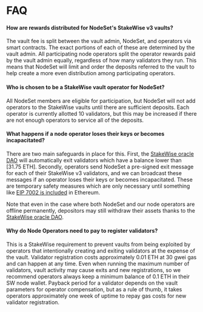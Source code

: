 # FAQ

#### How are rewards distributed for NodeSet's StakeWise v3 vaults?

The vault fee is split between the vault admin, NodeSet, and operators via smart contracts. The exact portions of each of these are determined by the vault admin. All participating node operators split the operator rewards paid by the vault admin equally, regardless of how many validators they run. This means that NodeSet will limit and order the deposits referred to the vault to help create a more even distribution among participating operators.

#### Who is chosen to be a StakeWise vault operator for NodeSet?

All NodeSet members are eligible for participation, but NodeSet will not add operators to the StakeWise vaults until there are sufficient deposits. Each operator is currently allotted 10 validators, but this may be increased if there are not enough operators to service all of the deposits.

#### What happens if a node operator loses their keys or becomes incapacitated?

There are two main safeguards in place for this. First, the [StakeWise oracle DAO](https://docs.stakewise.io/for-developers/oracles) will automatically exit validators which have a balance lower than \[31.75 ETH]. Secondly, operators send NodeSet a pre-signed exit message for each of their StakeWise v3 validators, and we can broadcast these messages if an operator loses their keys or becomes incapacitated. These are temporary safety measures which are only necessary until something like [EIP 7002 is included](https://eips.ethereum.org/EIPS/eip-7002) in Ethereum.

Note that even in the case where both NodeSet and our node operators are offline permanently, depositors may still withdraw their assets thanks to the [StakeWise oracle DAO](https://docs-v3.stakewise.io/for-developers/oracles).

#### Why do Node Operators need to pay to register validators?

This is a StakeWise requirement to prevent vaults from being exploited by operators that intentionally creating and exiting validators at the expense of the vault. Validator registration costs approximately 0.01 ETH at 30 gwei gas and can happen at any time. Even when running the maximum number of validators, vault activity may cause exits and new registrations, so we recommend operators always keep a minimum balance of 0.1 ETH in their SW node wallet. Payback period for a validator depends on the vault parameters for operator compensation, but as a rule of thumb, it takes operators approximately one week of uptime to repay gas costs for new validator registration.
